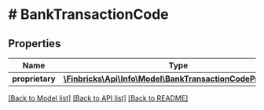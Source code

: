 # # BankTransactionCode

## Properties

Name | Type | Description | Notes
------------ | ------------- | ------------- | -------------
**proprietary** | [**\Finbricks\Api\Info\Model\BankTransactionCodeProprietary**](BankTransactionCodeProprietary.md) |  | [optional]

[[Back to Model list]](../../README.md#models) [[Back to API list]](../../README.md#endpoints) [[Back to README]](../../README.md)
